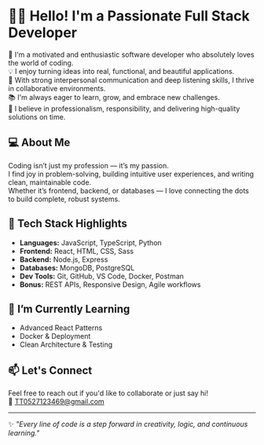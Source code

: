 # 👩‍💻 Hello! I'm a Passionate Full Stack Developer

🎯 I'm a motivated and enthusiastic software developer who absolutely loves the world of coding.  
💡 I enjoy turning ideas into real, functional, and beautiful applications.  
💬 With strong interpersonal communication and deep listening skills, I thrive in collaborative environments.  
📚 I'm always eager to learn, grow, and embrace new challenges.  
🎯 I believe in professionalism, responsibility, and delivering high-quality solutions on time.

## 💻 About Me

Coding isn’t just my profession — it’s my passion.  
I find joy in problem-solving, building intuitive user experiences, and writing clean, maintainable code.  
Whether it’s frontend, backend, or databases — I love connecting the dots to build complete, robust systems.

## 🚀 Tech Stack Highlights

- **Languages:** JavaScript, TypeScript, Python  
- **Frontend:** React, HTML, CSS, Sass  
- **Backend:** Node.js, Express  
- **Databases:** MongoDB, PostgreSQL  
- **Dev Tools:** Git, GitHub, VS Code, Docker, Postman  
- **Bonus:** REST APIs, Responsive Design, Agile workflows

## 🌱 I’m Currently Learning

- Advanced React Patterns  
- Docker & Deployment  
- Clean Architecture & Testing

## 📫 Let's Connect

Feel free to reach out if you'd like to collaborate or just say hi!  
📧 TT0527123469@gmail.com


---

✨ _"Every line of code is a step forward in creativity, logic, and continuous learning."_
